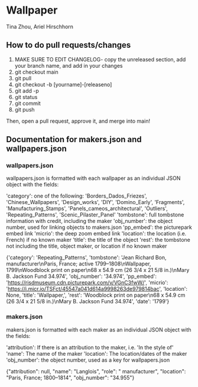 # Wallpaper
Tina Zhou, Ariel Hirschhorn


## How to do pull requests/changes 

1. MAKE SURE TO EDIT CHANGELOG- copy the unreleased section, add your branch name, and add in your changes
2. git checkout main
3. git pull
4. git checkout -b [yourname]-[releaseno]
5. git add -p
6. git status
7. git commit
8. git push

Then, open a pull request, approve it, and merge into main!

## Documentation for makers.json and wallpapers.json

### wallpapers.json
wallpapers.json is formatted with each wallpaper as an individual JSON object with the fields:

'category': one of the following: 'Borders_Dados_Friezes', 'Chinese_Wallpapers', 'Design_works', 'DIY', 'Domino_Early', 'Fragments', 'Manufacturing_Stamps', 'Panels_cameos_architectural', 'Outliers', 'Repeating_Patterns', 'Scenic_Pilaster_Panel'
'tombstone': full tombstone information with credit, including the maker
'obj_number': the object number, used for linking objects to makers.json
'pp_embed': the picturepark embed link
'micrio': the deep zoom embed link
'location': the location (i.e. French) if no known maker
'title': the title of the object
'rest': the tombstone not including the title, object maker, or location if no known maker

{'category': 'Repeating_Patterns', 'tombstone': 'Jean Richard Bon, manufacturer\nParis, France; active 1799–1808\nWallpaper, 1799\nWoodblock print on paper\n68 x 54.9 cm (26 3/4 x 21 5/8 in.)\nMary B. Jackson Fund 34.974', 'obj_number': '34.974', 'pp_embed': 'https://risdmuseum.cdn.picturepark.com/v/VGnC3fwW/', 'micrio': 'https://i.micr.io/TSFct/45547a041d614a9998263de979814bac', 'location': None, 'title': 'Wallpaper,', 'rest': 'Woodblock print on paper\n68 x 54.9 cm (26 3/4 x 21 5/8 in.)\nMary B. Jackson Fund 34.974', 'date': '1799'}


### makers.json
makers.json is formatted with each maker as an individual JSON object with the fields:

'attribution': If there is an attribution to the maker, i.e. 'In the style of'
'name': The name of the maker
'location': The location/dates of the maker
'obj_number': the object number, used as a key for wallpapers.json 

{"attribution": null, "name": "Langlois", "role": " manufacturer", "location": "Paris, France; 1800–1814", "obj_number": "34.955"}


